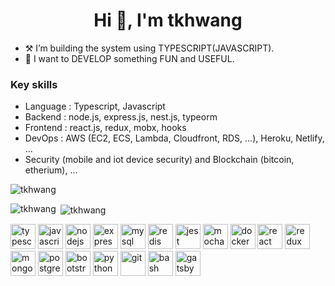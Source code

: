 <h1 align="center">Hi 👋, I'm tkhwang</h1>

-  ⚒️ I’m building the system using TYPESCRIPT(JAVASCRIPT).
-   🌱 I want to DEVELOP something FUN and USEFUL.

### Key skills

-   Language : Typescript, Javascript
-   Backend : node.js, express.js, nest.js, typeorm
-   Frontend : react.js, redux, mobx, hooks
-   DevOps : AWS (EC2, ECS, Lambda, Cloudfront, RDS, ...), Heroku, Netlify, ...
-   Security (mobile and iot device security) and Blockchain (bitcoin, etherium), ...


<p align="left"> <img src="https://komarev.com/ghpvc/?username=tkhwang" alt="tkhwang" /> </p>

<p><img align="left" src="https://github-readme-stats.vercel.app/api/top-langs/?username=tkhwang&layout=compact&hide=html" alt="tkhwang" /></p>

<p>&nbsp;<img align="center" src="https://github-readme-stats.vercel.app/api?username=tkhwang&show_icons=true" alt="tkhwang" /></p>


<p align="left">
<img src="https://devicons.github.io/devicon/devicon.git/icons/typescript/typescript-original.svg" alt="typescript" width="40" height="40"/>
<img src="https://devicons.github.io/devicon/devicon.git/icons/javascript/javascript-original.svg" alt="javascript" width="40" height="40"/>
<img src="https://devicons.github.io/devicon/devicon.git/icons/nodejs/nodejs-original-wordmark.svg" alt="nodejs" width="40" height="40"/>
<img src="https://devicons.github.io/devicon/devicon.git/icons/express/express-original-wordmark.svg" alt="express" width="40" height="40"/>
<img src="https://devicons.github.io/devicon/devicon.git/icons/mysql/mysql-original-wordmark.svg" alt="mysql" width="40" height="40"/>
<img src="https://devicons.github.io/devicon/devicon.git/icons/redis/redis-original-wordmark.svg" alt="redis" width="40" height="40"/>
<img src="https://i.ibb.co/Yj6p14L/jest.png" alt="jest" width="40" height="40"/>
<img src="https://i.ibb.co/0MCw42Q/mocha.png" alt="mocha" width="40" height="40"/>
<img src="https://devicons.github.io/devicon/devicon.git/icons/docker/docker-original-wordmark.svg" alt="docker" width="40" height="40"/>
<img src="https://devicons.github.io/devicon/devicon.git/icons/react/react-original-wordmark.svg" alt="react" width="40" height="40"/>
<img src="https://devicons.github.io/devicon/devicon.git/icons/redux/redux-original.svg" alt="redux" width="40" height="40"/>
<img src="https://devicons.github.io/devicon/devicon.git/icons/mongodb/mongodb-original-wordmark.svg" alt="mongodb" width="40" height="40"/>
<img src="https://devicons.github.io/devicon/devicon.git/icons/postgresql/postgresql-original-wordmark.svg" alt="postgresql" width="40" height="40"/>
<img src="https://devicons.github.io/devicon/devicon.git/icons/bootstrap/bootstrap-plain.svg" alt="bootstrap" width="40" height="40"/>
<img src="https://devicons.github.io/devicon/devicon.git/icons/python/python-original.svg" alt="python" width="40" height="40"/>
<img src="https://www.vectorlogo.zone/logos/git-scm/git-scm-icon.svg" alt="git" width="40" height="40"/>
<img src="https://www.vectorlogo.zone/logos/gnu_bash/gnu_bash-icon.svg" alt="bash" width="40" height="40"/>
<img src="https://www.vectorlogo.zone/logos/gatsbyjs/gatsbyjs-icon.svg" alt="gatsby" width="40" height="40"/>
</p>
